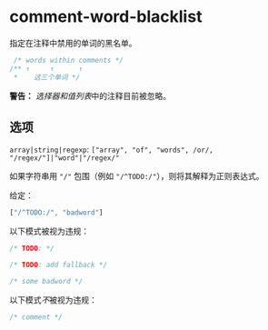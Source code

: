 # comment-word-blacklist

指定在注释中禁用的单词的黑名单。

```css
 /* words within comments */
/** ↑     ↑      ↑
 *    这三个单词 */
```

**警告：** *选择器和值列表*中的注释目前被忽略。

## 选项

`array|string|regexp`: `["array", "of", "words", /or/, "/regex/"]|"word"|"/regex/"`

如果字符串用 `"/"` 包围（例如 `"/^TODO:/"`），则将其解释为正则表达式。

给定：

```js
["/^TODO:/", "badword"]
```

以下模式被视为违规：

```css
/* TODO: */
```

```css
/* TODO: add fallback */
```

```css
/* some badword */
```

以下模式*不*被视为违规：

```css
/* comment */
```
